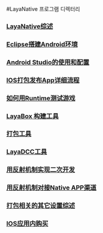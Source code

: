 #LayaNative 프로그램 디렉터리



### [LayaNative综述](https://github.com/layabox/layaair-doc/tree/master/Chinese/LayaNative/LayaNative_Introduction)



### [Eclipse搭建Android环境](https://github.com/layabox/layaair-doc/tree/master/Chinese/LayaNative/setUpAndroidEnvironment_Eclipse)



### [Android Studio的使用和配置](https://github.com/layabox/layaair-doc/tree/master/Chinese/LayaNative/AndroidStudio_ConfigurationAndApplication)



### [IOS打包发布App详细流程](https://github.com/layabox/layaair-doc/tree/master/Chinese/LayaNative/packagingReleases_IOS)



### [如何用Runtime测试游戏](https://github.com/layabox/layaair-doc/tree/master/Chinese/LayaNative/How_To_Use_Runtime)



### [LayaBox 构建工具](https://github.com/layabox/layaair-doc/tree/master/Chinese/LayaNative/build_Tool)



### [打包工具](https://github.com/layabox/layaair-doc/tree/master/Chinese/LayaNative/packaging_Tools)



### [LayaDCC工具](https://github.com/layabox/layaair-doc/tree/master/Chinese/LayaNative/LayaDcc_Tool)



### [用反射机制实现二次开发](https://github.com/layabox/layaair-doc/tree/master/Chinese/LayaNative/Secondary_Development)



### [用反射机制对接Native APP渠道](https://github.com/layabox/layaair-doc/tree/master/Chinese/LayaNative/Platform_Interface)



### [打包相关的其它设置综述](https://github.com/layabox/layaair-doc/tree/master/Chinese/LayaNative/Other_settings)



### [IOS应用内购买](https://github.com/layabox/layaair-doc/tree/master/Chinese/LayaNative/In_APP_Purchase_IOS)